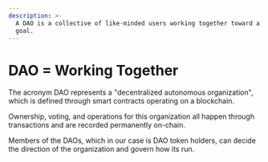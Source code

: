 ```yaml
---
description: >-
  A DAO is a collective of like-minded users working together toward a common
  goal.
---
```


# DAO = Working Together

The acronym DAO represents a "decentralized autonomous organization", which is defined through smart contracts operating on a blockchain.

Ownership, voting, and operations for this organization all happen through transactions and are recorded permanently on-chain.

Members of the DAOs, which in our case is DAO token holders, can decide the direction of the organization and govern how its run.
